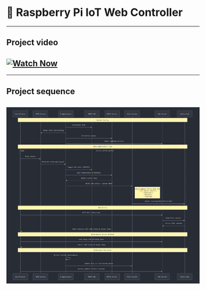 # 🚀 Raspberry Pi IoT Web Controller

---
## Project video
[![Watch Now](https://img.shields.io/badge/Watch-Video_click-here-blue)](https://drive.google.com/file/d/1JVKF-Lb3mwkzxVIfzDROO2EcKxzlhQxf/view?usp=drive_link)  
---

---
## Project sequence
![gitHub](https://github.com/ismailTareq/Embedded_linux2024_diploma/blob/main/06.Yocto/9.Project/pic.png)
---
